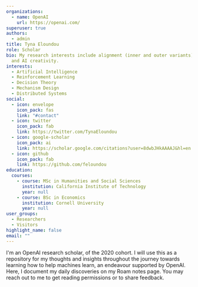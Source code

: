 ```yaml
---
organizations:
  - name: OpenAI
    url: https://openai.com/
superuser: true
authors:
  - admin
title: Tyna Eloundou
role: Scholar
bio: My research interests include alignment (inner and outer variants), safety
  and AI creativity.
interests:
  - Artificial Intelligence
  - Reinforcement Learning
  - Decision Theory
  - Mechanism Design
  - Distributed Systems
social:
  - icon: envelope
    icon_pack: fas
    link: "#contact"
  - icon: twitter
    icon_pack: fab
    link: https://twitter.com/TynaEloundou
  - icon: google-scholar
    icon_pack: ai
    link: https://scholar.google.com/citations?user=8dwbJHkAAAAJ&hl=en
  - icon: github
    icon_pack: fab
    link: https://github.com/feloundou
education:
  courses:
    - course: MSc in Humanities and Social Sciences
      institution: California Institute of Technology
      year: null
    - course: BSc in Economics
      institution: Cornell University
      year: null
user_groups:
  - Researchers
  - Visitors
highlight_name: false
email: ""
---
```


I'm an OpenAI research scholar, of the 2020 cohort. I will use this as a repository for my thoughts and insights throughout the journey towards learning how to help machines learn, an endeavour supported by OpenAI. Here, I document my daily discoveries on my Roam notes page. You may reach out to me to get reading permissions or to share feedback. 

